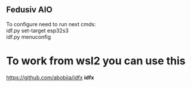 ## Fedusiv AIO

To configure need to run next cmds: </br>
idf.py set-target esp32s3 </br>
idf.py menuconfig </br>


# To work from wsl2 you can use this
https://github.com/abobija/idfx **idfx** </br>

